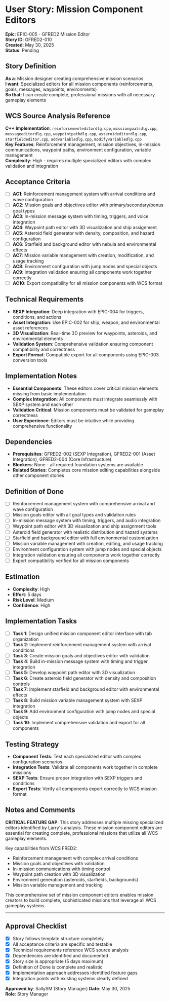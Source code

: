# User Story: Mission Component Editors

**Epic**: EPIC-005 - GFRED2 Mission Editor  
**Story ID**: GFRED2-010  
**Created**: May 30, 2025  
**Status**: Pending

## Story Definition
**As a**: Mission designer creating comprehensive mission scenarios  
**I want**: Specialized editors for all mission components (reinforcements, goals, messages, waypoints, environments)  
**So that**: I can create complete, professional missions with all necessary gameplay elements

## WCS Source Analysis Reference
**C++ Implementation**: `reinforcementeditordlg.cpp`, `missiongoalsdlg.cpp`, `messageeditordlg.cpp`, `waypointpathdlg.cpp`, `asteroideditordlg.cpp`, `starfieldeditor.cpp`, `addvariabledlg.cpp`, `modifyvariabledlg.cpp`  
**Key Features**: Reinforcement management, mission objectives, in-mission communications, waypoint paths, environment configuration, variable management  
**Complexity**: High - requires multiple specialized editors with complex validation and integration

## Acceptance Criteria
- [ ] **AC1**: Reinforcement management system with arrival conditions and wave configuration
- [ ] **AC2**: Mission goals and objectives editor with primary/secondary/bonus goal types
- [ ] **AC3**: In-mission message system with timing, triggers, and voice integration
- [ ] **AC4**: Waypoint path editor with 3D visualization and ship assignment
- [ ] **AC5**: Asteroid field generator with density, composition, and hazard configuration
- [ ] **AC6**: Starfield and background editor with nebula and environmental effects
- [ ] **AC7**: Mission variable management with creation, modification, and usage tracking
- [ ] **AC8**: Environment configuration with jump nodes and special objects
- [ ] **AC9**: Integration validation ensuring all components work together correctly
- [ ] **AC10**: Export compatibility for all mission components with WCS format

## Technical Requirements
- **SEXP Integration**: Deep integration with EPIC-004 for triggers, conditions, and actions
- **Asset Integration**: Use EPIC-002 for ship, weapon, and environmental asset references
- **3D Visualization**: Real-time 3D preview for waypoints, asteroids, and environmental elements
- **Validation System**: Comprehensive validation ensuring component compatibility and correctness
- **Export Format**: Compatible export for all components using EPIC-003 conversion tools

## Implementation Notes
- **Essential Components**: These editors cover critical mission elements missing from basic implementation
- **Complex Integration**: All components must integrate seamlessly with SEXP system and each other
- **Validation Critical**: Mission components must be validated for gameplay correctness
- **User Experience**: Editors must be intuitive while providing comprehensive functionality

## Dependencies
- **Prerequisites**: GFRED2-002 (SEXP Integration), GFRED2-001 (Asset Integration), GFRED2-004 (Core Infrastructure)
- **Blockers**: None - all required foundation systems are available
- **Related Stories**: Completes core mission editing capabilities alongside other component stories

## Definition of Done
- [ ] Reinforcement management system with comprehensive arrival and wave configuration
- [ ] Mission goals editor with all goal types and validation rules
- [ ] In-mission message system with timing, triggers, and audio integration
- [ ] Waypoint path editor with 3D visualization and ship assignment tools
- [ ] Asteroid field generator with realistic distribution and hazard systems
- [ ] Starfield and background editor with full environmental customization
- [ ] Mission variable management with creation, editing, and usage tracking
- [ ] Environment configuration system with jump nodes and special objects
- [ ] Integration validation ensuring all components work together correctly
- [ ] Export compatibility verified for all mission components

## Estimation
- **Complexity**: High
- **Effort**: 5 days
- **Risk Level**: Medium
- **Confidence**: High

## Implementation Tasks
- [ ] **Task 1**: Design unified mission component editor interface with tab organization
- [ ] **Task 2**: Implement reinforcement management system with arrival conditions
- [ ] **Task 3**: Create mission goals and objectives editor with validation
- [ ] **Task 4**: Build in-mission message system with timing and trigger integration
- [ ] **Task 5**: Develop waypoint path editor with 3D visualization
- [ ] **Task 6**: Create asteroid field generator with density and composition controls
- [ ] **Task 7**: Implement starfield and background editor with environmental effects
- [ ] **Task 8**: Build mission variable management system with SEXP integration
- [ ] **Task 9**: Add environment configuration with jump nodes and special objects
- [ ] **Task 10**: Implement comprehensive validation and export for all components

## Testing Strategy
- **Component Tests**: Test each specialized editor with complex configuration scenarios
- **Integration Tests**: Validate all components work together in complete missions
- **SEXP Tests**: Ensure proper integration with SEXP triggers and conditions
- **Export Tests**: Verify all components export correctly to WCS mission format

## Notes and Comments
**CRITICAL FEATURE GAP**: This story addresses multiple missing specialized editors identified by Larry's analysis. These mission component editors are essential for creating complete, professional missions that utilize all WCS gameplay elements.

Key capabilities from WCS FRED2:
- Reinforcement management with complex arrival conditions
- Mission goals and objectives with validation
- In-mission communications with timing control
- Waypoint path creation with 3D visualization
- Environment generation (asteroids, starfields, backgrounds)
- Mission variable management and tracking

This comprehensive set of mission component editors enables mission creators to build complete, sophisticated missions that leverage all WCS gameplay systems.

---

## Approval Checklist
- [x] Story follows template structure completely
- [x] All acceptance criteria are specific and testable
- [x] Technical requirements reference WCS source analysis
- [x] Dependencies are identified and documented
- [x] Story size is appropriate (5 days maximum)
- [x] Definition of Done is complete and realistic
- [x] Implementation approach addresses identified feature gaps
- [x] Integration points with existing systems clearly defined

**Approved by**: SallySM (Story Manager) **Date**: May 30, 2025  
**Role**: Story Manager